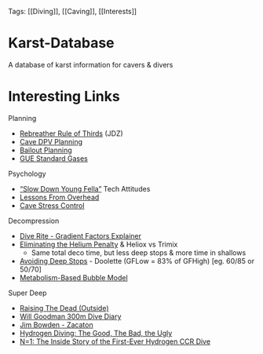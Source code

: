 Tags: [[Diving]], [[Caving]], [[Interests]]

# Karst-Database
A database of karst information for cavers & divers

# Interesting Links
Planning
* [Rebreather Rule of Thirds](http://www.cavedivers.com.au/rebreather-gas-management-vs-the-rule-of-thirds) (JDZ)
* [Cave DPV Planning](http://www.divegainesville.org/cave-dpv-dive-planning/)
* [Bailout Planning](https://www.tdisdi.com/tdi-diver-news/an-updated-approach-to-bailout-planning/)
* [GUE Standard Gases](https://www.baue.org/procedures/standardmixes.php)

Psychology
* [“Slow Down Young Fella”](https://www.tdisdi.com/tdi-diver-news/slow-down-young-fella-attitudes-in-technical-diving/) Tech Attitudes
* [Lessons From Overhead](https://dtmag.com/thelibrary/cave-diving-overhead-environment/)
* [Cave Stress Control](https://www.protecblog.com/641/psychological-adjustment-and-stress-control/)

Decompression
* [Dive Rite - Gradient Factors Explainer](https://www.diverite.com/articles/gradient-factors/)
* [Eliminating the Helium Penalty](https://www.shearwater.com/monthly-blog-posts/eliminating-helium-penalty/) & Heliox vs Trimix 
    * Same total deco time, but less deep stops & more time in shallows
* [Avoiding Deep Stops](https://gue.com/blog/gradient-factors-in-a-post-deep-stops-world/) - Doolette (GFLow = 83% of GFHigh) [eg. 60/85 or 50/70]
* [Metabolism-Based Bubble Model](https://alertdiver.eu/en_US/articles/it-s-the-metabolism-stupid-a-new-model-for-bubble-formation?fbclid=IwAR3fzHqnAMG0Gxa0u3hd-K7puzcPoLO-SoRMZKPlqR-I8g4VjiSAGnxvjAE)

Super Deep
* [Raising The Dead (Outside)](https://www.outsideonline.com/1922711/raising-dead)
* [Will Goodman 300m Dive Diary](https://blackwatertek.com/divers-diary/)
* [Jim Bowden - Zacaton](https://www.tdisdi.com/aquacorps/jim-bowden/)
* [Hydrogen Diving: The Good, The Bad, the Ugly](https://johnclarkeonline.com/2021/03/07/hydrogen-in-diving-the-good-the-bad-the-ugly/)
* [N=1: The Inside Story of the First-Ever Hydrogen CCR Dive](https://gue.com/blog/n1-the-inside-story-of-the-first-ever-h2-ccr-dive/)
